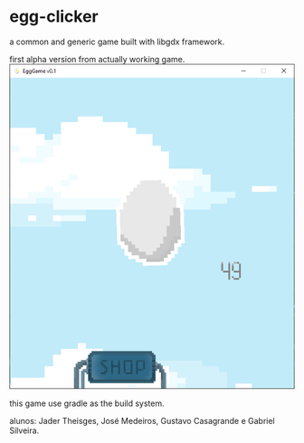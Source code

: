 # egg-clicker
a common and generic game built with libgdx framework.

first alpha version from actually working game.
![Screenshot](Capture.PNG)

this game use gradle as the build system.

alunos: Jader Theisges, José Medeiros, Gustavo Casagrande e Gabriel Silveira.
